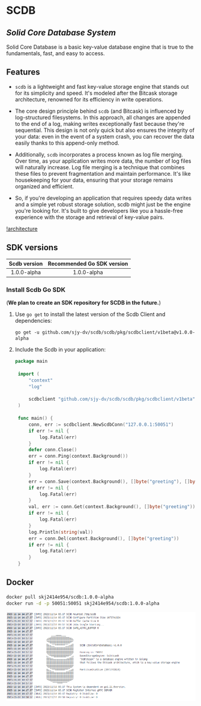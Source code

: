 # SCDB
## _Solid Core Database System_

Solid Core Database is a basic key-value database engine that is true to the fundamentals, fast, and easy to access.

## Features

- `scdb` is a lightweight and fast key-value storage engine that stands out for its simplicity and speed. It's modeled after the Bitcask storage architecture, renowned for its efficiency in write operations.

- The core design principle behind `scdb` (and Bitcask) is influenced by log-structured filesystems. In this approach, all changes are appended to the end of a log, making writes exceptionally fast because they're sequential. This design is not only quick but also ensures the integrity of your data: even in the event of a system crash, you can recover the data easily thanks to this append-only method.

- Additionally, `scdb` incorporates a process known as log file merging. Over time, as your application writes more data, the number of log files will naturally increase. Log file merging is a technique that combines these files to prevent fragmentation and maintain performance. It's like housekeeping for your data, ensuring that your storage remains organized and efficient.

- So, if you're developing an application that requires speedy data writes and a simple yet robust storage solution, scdb might just be the engine you're looking for. It's built to give developers like you a hassle-free experience with the storage and retrieval of key-value pairs.

[!architecture](https://www.google.com/url?sa=i&url=https%3A%2F%2Ftech-lessons.in%2Fblog%2Fbitcask%2F&psig=AOvVaw0aTP9kzzTUGMLdEX0UPJv_&ust=1700037670564000&source=images&cd=vfe&opi=89978449&ved=0CBEQjRxqFwoTCLjp-4CMw4IDFQAAAAAdAAAAABAD)

## SDK versions

|Scdb version| Recommended Go SDK version |
|:-----:|:-----:|
| 1.0.0-alpha | 1.0.0-alpha |


### Install Scdb Go SDK
(**We plan to create an SDK repository for SCDB in the future.**)
1. Use `go get` to install the latest version of the Scdb Client and dependencies:

   ```shell
   go get -u github.com/sjy-dv/scdb/scdb/pkg/scdbclient/v1beta@v1.0.0-alpha
   ```

2. Include the Scdb in your application:

   ```go
   package main

    import (
	    "context"
	    "log"

	    scdbclient "github.com/sjy-dv/scdb/scdb/pkg/scdbclient/v1beta"
    )

    func main() {
	    conn, err := scdbclient.NewScdbConn("127.0.0.1:50051")
	    if err != nil {
		    log.Fatal(err)
	    }
	    defer conn.Close()
	    err = conn.Ping(context.Background())
	    if err != nil {
		    log.Fatal(err)
	    }
    	err = conn.Save(context.Background(), []byte("greeting"), []byte("helloworld"))
    	if err != nil {
	    	log.Fatal(err)
	    }
	    val, err := conn.Get(context.Background(), []byte("greeting"))
	    if err != nil {
		    log.Fatal(err)
	    }
	    log.Println(string(val))
	    err = conn.Del(context.Background(), []byte("greeting"))
	    if err != nil {
		    log.Fatal(err)
	    }
    }
   ```

## Docker

```sh
docker pull skj2414e954/scdb:1.0.0-alpha
docker run -d -p 50051:50051 skj2414e954/scdb:1.0.0-alpha
```

![img](docker.png)
